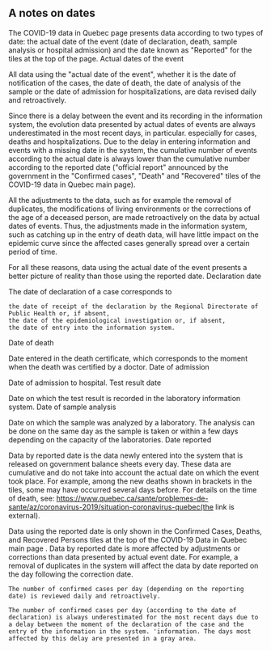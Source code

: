 ## A notes on dates






The COVID-19 data in Quebec page presents data according to two types of date: the actual date of the event (date of declaration, death, sample analysis or hospital admission) and the date known as "Reported" for the tiles at the top of the page.
Actual dates of the event

All data using the "actual date of the event", whether it is the date of notification of the cases, the date of death, the date of analysis of the sample or the date of admission for hospitalizations, are data revised daily and retroactively.

Since there is a delay between the event and its recording in the information system, the evolution data presented by actual dates of events are always underestimated in the most recent days, in particular. especially for cases, deaths and hospitalizations. Due to the delay in entering information and events with a missing date in the system, the cumulative number of events according to the actual date is always lower than the cumulative number according to the reported date ("official report" announced by the government in the "Confirmed cases", "Death" and "Recovered" tiles of the COVID-19 data in Quebec main page).

All the adjustments to the data, such as for example the removal of duplicates, the modifications of living environments or the corrections of the age of a deceased person, are made retroactively on the data by actual dates of events. Thus, the adjustments made in the information system, such as catching up in the entry of death data, will have little impact on the epidemic curve since the affected cases generally spread over a certain period of time.

For all these reasons, data using the actual date of the event presents a better picture of reality than those using the reported date.
Declaration date

The date of declaration of a case corresponds to

    the date of receipt of the declaration by the Regional Directorate of Public Health or, if absent,
    the date of the epidemiological investigation or, if absent,
    the date of entry into the information system.

Date of death

Date entered in the death certificate, which corresponds to the moment when the death was certified by a doctor.
Date of admission

Date of admission to hospital.
Test result date

Date on which the test result is recorded in the laboratory information system.
Date of sample analysis

Date on which the sample was analyzed by a laboratory. The analysis can be done on the same day as the sample is taken or within a few days depending on the capacity of the laboratories.
Date reported

Data by reported date is the data newly entered into the system that is released on government balance sheets every day. These data are cumulative and do not take into account the actual date on which the event took place. For example, among the new deaths shown in brackets in the tiles, some may have occurred several days before. For details on the time of death, see:  https://www.quebec.ca/sante/problemes-de-sante/az/coronavirus-2019/situation-coronavirus-quebec(the link is external).

Data using the reported date is only shown in the Confirmed Cases, Deaths, and Recovered Persons tiles at the top of the COVID-19 Data in Quebec main page . Data by reported date is more affected by adjustments or corrections than data presented by actual event date. For example, a removal of duplicates in the system will affect the data by date reported on the day following the correction date.







    The number of confirmed cases per day (depending on the reporting date) is reviewed daily and retroactively.

    The number of confirmed cases per day (according to the date of declaration) is always underestimated for the most recent days due to a delay between the moment of the declaration of the case and the entry of the information in the system. 'information. The days most affected by this delay are presented in a gray area.







